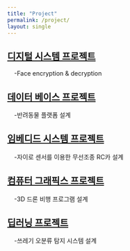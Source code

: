 ```yaml
---
title: "Project"
permalink: /project/
layout: single
---
```


## [디지털 시스템 프로젝트](https://github.com/jinwoongseok/Digital-system_design)  
&nbsp;&nbsp;&nbsp;&nbsp;-Face encryption & decryption

## [데이터 베이스 프로젝트](https://github.com/jinwoongseok/DBsystem_design)  
&nbsp;&nbsp;&nbsp;&nbsp;-반려동물 플랫폼 설계

## [임베디드 시스템 프로젝트](https://github.com/jinwoongseok/Embedded_design)  
&nbsp;&nbsp;&nbsp;&nbsp;-자이로 센서를 이용한 무선조종 RC카 설계

## [컴퓨터 그래픽스 프로젝트](https://github.com/jinwoongseok/ComputerGraphics_Project)  
&nbsp;&nbsp;&nbsp;&nbsp;-3D 드론 비행 프로그램 설계

## [딥러닝 프로젝트](https://github.com/jinwoongseok/Trash-recycle-system)  
&nbsp;&nbsp;&nbsp;&nbsp;-쓰레기 오분류 탐지 시스템 설계